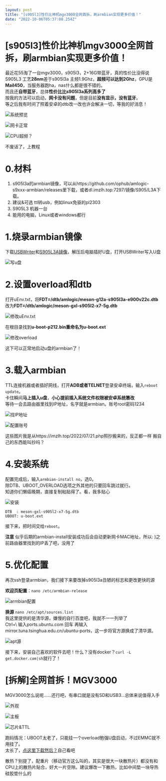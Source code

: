 ```yaml
---
layout: post
title: "[s905l3]性价比神机mgv3000全网首拆，刷armbian实现更多价值！"
date: "2022-10-06T05:37:08.254Z"
---
```

\[s905l3\]性价比神机mgv3000全网首拆，刷armbian实现更多价值！
==========================================

最近花55淘了一台mgv3000，s905l3，2+16G带蓝牙，真的性价比没得说  
S905L3 工艺**28nm**差于s905l3a 主频1.9Ghz，**超频可以达到2Ghz**，GPU是**Mail450**，当服务器跑ha，nas什么都是很不错的。  
而且还**自带蓝牙**，总体**性价比比s905l3a系列高多了**  
按我的方法可以启动，**网卡没有问题**，但是目前**没有显示，没有蓝牙**。  
等之后我有时间了照着安卓的dtb改一改也许会解决一切，等我的好消息！

![系统预览](https://img2022.cnblogs.com/blog/2633867/202210/2633867-20221005222519012-1159596599.png)

![网卡正常](https://img2022.cnblogs.com/blog/2633867/202210/2633867-20221005222520363-1101721673.png)

![CPU超频？](https://img2022.cnblogs.com/blog/2633867/202210/2633867-20221005222519623-1267776433.png)

不废话了，上教程

0.材料
====

1.  s905l3a的armbian镜像，可以从https://github.com/ophub/amlogic-s9xxx-armbian/releases里下载，或者dl.imzlh.top:7297/镜像/S905/L3A下载。
2.  建议&可选 ttl转usb，例如linux免驱的pl2303
3.  S905L3 机器一台
4.  能用的电脑，Linux或者windows都行

1.烧录armbian镜像
=============

下载[USBWriter](http://dl.imzlh.top:7297/d/%E9%95%9C%E5%83%8F/USBWriter.exe)和[S905L3A镜像](http://dl.imzlh.top:7297/d/%E9%95%9C%E5%83%8F/S905/L3A/A_V22_ubuntu(jammy)_k%3D5.15.71.gz)，解压后电脑插好U盘，打开USBWriter写入U盘

![写u盘](https://img2022.cnblogs.com/blog/2633867/202210/2633867-20221005222520780-2028078828.png)

2.设置overload和dtb
================

打开uEnv.txt，将**FDT=/dtb/amlogic/meson-g12a-s905l3a-e900v22c.dtb**  
改为**FDT=/dtb/amlogic/meson-gxl-s905l2-x7-5g.dtb**

![修改uEnv.txt](https://img2022.cnblogs.com/blog/2633867/202210/2633867-20221005222520470-119024895.png)

在根目录找到**u-boot-p212.bin重命名为u-boot.ext**

![修改overload](https://img2022.cnblogs.com/blog/2633867/202210/2633867-20221005222519533-1817863442.png)

这下可以正常地启动u盘的armbian了！

3.载入armbian
===========

TTL连接机器或者插好网线，打开**ADB或者TELNET**登录安卓终端，输入`reboot update`。  
卡住瞬间**马上插入u盘**，**小心提前插入系统文件权限被安卓系统篡改**  
等待一会去路由器里找到IP地址，名字就是armbian。账号root密码1234

![找IP地址](https://img2022.cnblogs.com/blog/2633867/202210/2633867-20221005222521129-1534423128.png)

![配置账号](https://img2022.cnblogs.com/blog/2633867/202210/2633867-20221005222521254-382392891.png)

这些图片我是从https://imzlh.top/2022/07/21.php照抄搬来的，反正都一样 搬自己的东西能叫抄吗？

4.安装系统
======

配置完成后，输入`armbian-install no`，选0。  
除DTB、UBOOT\_OVERLOAD选项之外其他的只要回车跳过就行。  
知道你们懒癌晚期，直接复制粘贴得了。看，我多贴心

![安装](https://img2022.cnblogs.com/blog/2633867/202210/2633867-20221005222521838-1980296685.png)

    DTB  : meson-gxl-s905l2-x7-5g.dtb
    UBOOT: u-boot.ext
    

接下来，把时间交给`reboot`。

**注意** 似乎后期的armbian-install安装成功后会自动更新网卡MAC地址，所以: )之前路由器里找到的IP丢了吧，没用了

5.优化配置
======

再次ssh登录armbian，我们接下来要改掉s905l3a丑陋的标志和更改更快的源

**欢迎页配置**：`nano /etc/armbian-release`

![armbian配置](https://img2022.cnblogs.com/blog/2633867/202210/2633867-20221005222521289-1367831289.png)

**换源** `nano /etc/apt/sources.list`  
我这里提供的是清华源，嫌慢的自行百度吧，我就不一一列举了  
Ctrl+\\ 输入ports.ubuntu.com 回车 再输入 mirror.tuna.tsinghua.edu.cn/ubuntu-ports，这一步将官方源换成了清华源。

![apt源](https://img2022.cnblogs.com/blog/2633867/202210/2633867-20221005222521091-1993892728.png)

接下来，安装自己喜欢的软件去吧！什么？没有docker？`curl -L get.docker.com|sh`就行了！

\[拆解\]全网首拆！MGV3000
==================

MGV3000怎么说呢......还行吧，有串口就是没有SD和USB3...总体来说值得入手

![外观](https://img2022.cnblogs.com/blog/2633867/202210/2633867-20221005222520651-1717405242.jpg)

![主板](https://img2022.cnblogs.com/blog/2633867/202210/2633867-20221005222521165-1458507977.jpg)

![芯片&TTL](https://img2022.cnblogs.com/blog/2633867/202210/2633867-20221005222521218-1823964234.jpg)

跑码情况：UBOOT太老了，只能挂一个overload勉强U盘启动，不过EMMC就不用挂了。  
太长了，[点这里下载然后？](https://imzlh.top/usr/uploads/2022/10/2967886859.zip)自己看吧

散热？别提了，配重片（移动官方这么叫的，其实是很大一块散热片）都没有和CPU上的散热片贴合，好大一片空隙。建议爆改一下散热，比如中间垫一块导热硅胶垫什么的